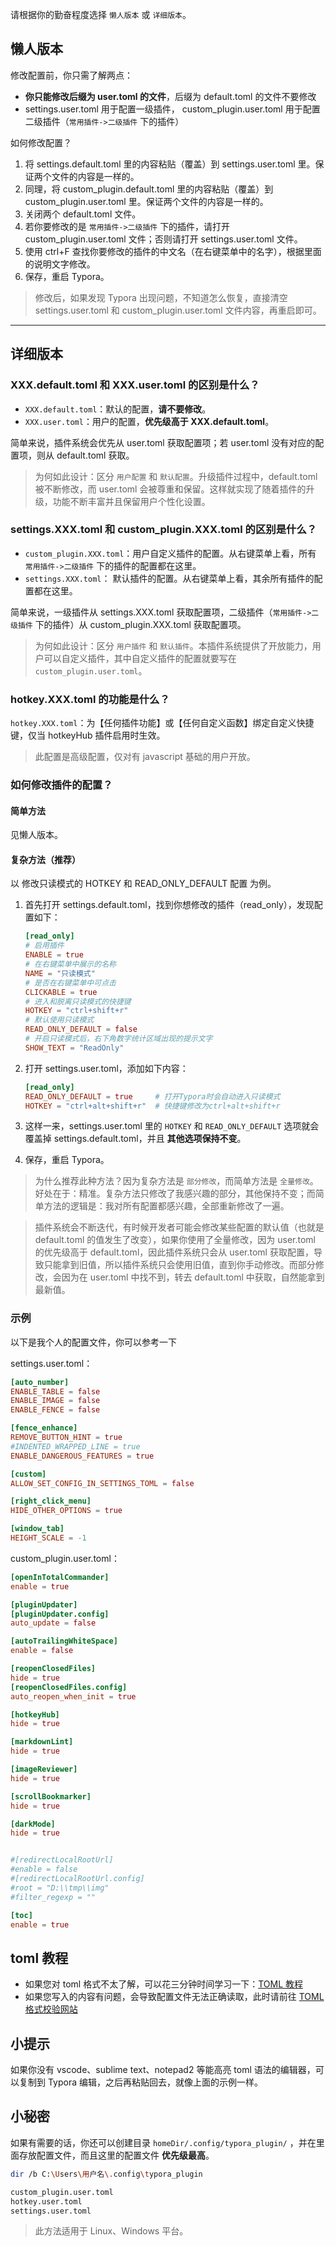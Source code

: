 请根据你的勤奋程度选择 `懒人版本` 或 `详细版本`。




## 懒人版本

修改配置前，你只需了解两点：

- **你只能修改后缀为 user.toml 的文件**，后缀为 default.toml 的文件不要修改
- settings.user.toml 用于配置一级插件， custom_plugin.user.toml 用于配置二级插件（`常用插件->二级插件` 下的插件）



如何修改配置？

1. 将 settings.default.toml 里的内容粘贴（覆盖）到 settings.user.toml 里。保证两个文件的内容是一样的。
2. 同理，将 custom_plugin.default.toml 里的内容粘贴（覆盖）到 custom_plugin.user.toml 里。保证两个文件的内容是一样的。
3. 关闭两个 default.toml 文件。
4. 若你要修改的是 `常用插件->二级插件` 下的插件，请打开 custom_plugin.user.toml 文件；否则请打开 settings.user.toml 文件。
5. 使用 ctrl+F 查找你要修改的插件的中文名（在右键菜单中的名字），根据里面的说明文字修改。
6. 保存，重启 Typora。

> 修改后，如果发现 Typora 出现问题，不知道怎么恢复，直接清空 settings.user.toml 和 custom_plugin.user.toml 文件内容，再重启即可。



----



## 详细版本

### XXX.default.toml 和 XXX.user.toml 的区别是什么？

- `XXX.default.toml`：默认的配置，**请不要修改**。
- `XXX.user.toml`：用户的配置，**优先级高于 XXX.default.toml**。

简单来说，插件系统会优先从 user.toml 获取配置项；若 user.toml 没有对应的配置项，则从 default.toml 获取。


> 为何如此设计：区分 `用户配置` 和 `默认配置`。升级插件过程中，default.toml 被不断修改，而 user.toml 会被尊重和保留。这样就实现了随着插件的升级，功能不断丰富并且保留用户个性化设置。



### settings.XXX.toml 和 custom_plugin.XXX.toml 的区别是什么？

- `custom_plugin.XXX.toml`：用户自定义插件的配置。从右键菜单上看，所有 `常用插件->二级插件` 下的插件的配置都在这里。
- `settings.XXX.toml`： 默认插件的配置。从右键菜单上看，其余所有插件的配置都在这里。

简单来说，一级插件从 settings.XXX.toml 获取配置项，二级插件（`常用插件->二级插件` 下的插件）从 custom_plugin.XXX.toml 获取配置项。

> 为何如此设计：区分 `用户插件` 和 `默认插件`。本插件系统提供了开放能力，用户可以自定义插件，其中自定义插件的配置就要写在 `custom_plugin.user.toml`。



### hotkey.XXX.toml 的功能是什么？

`hotkey.XXX.toml`：为【任何插件功能】或【任何自定义函数】绑定自定义快捷键，仅当 hotkeyHub 插件启用时生效。

> 此配置是高级配置，仅对有 javascript 基础的用户开放。



### 如何修改插件的配置？

#### 简单方法

见懒人版本。



#### 复杂方法（推荐）

以 修改只读模式的 HOTKEY 和 READ_ONLY_DEFAULT 配置 为例。

1. 首先打开 settings.default.toml，找到你想修改的插件（read_only），发现配置如下：

   ```toml
   [read_only]
   # 启用插件
   ENABLE = true
   # 在右键菜单中展示的名称
   NAME = "只读模式"
   # 是否在右键菜单中可点击
   CLICKABLE = true
   # 进入和脱离只读模式的快捷键
   HOTKEY = "ctrl+shift+r"
   # 默认使用只读模式
   READ_ONLY_DEFAULT = false
   # 开启只读模式后，右下角数字统计区域出现的提示文字
   SHOW_TEXT = "ReadOnly"
   ```

2. 打开 settings.user.toml，添加如下内容：

   ```toml
   [read_only]
   READ_ONLY_DEFAULT = true     # 打开Typora时会自动进入只读模式
   HOTKEY = "ctrl+alt+shift+r"  # 快捷键修改为ctrl+alt+shift+r
   ```

3. 这样一来，settings.user.toml 里的 `HOTKEY` 和 `READ_ONLY_DEFAULT` 选项就会覆盖掉 settings.default.toml，并且 **其他选项保持不变**。

4. 保存，重启 Typora。

> 为什么推荐此种方法？因为复杂方法是 `部分修改`，而简单方法是 `全量修改`。好处在于：精准。复杂方法只修改了我感兴趣的部分，其他保持不变；而简单方法的逻辑是：我对所有配置都感兴趣，全部重新修改了一遍。

> 插件系统会不断迭代，有时候开发者可能会修改某些配置的默认值（也就是 default.toml 的值发生了改变），如果你使用了全量修改，因为 user.toml 的优先级高于 default.toml，因此插件系统只会从 user.toml 获取配置，导致只能拿到旧值，所以插件系统只会使用旧值，直到你手动修改。而部分修改，会因为在 user.toml 中找不到，转去 default.toml 中获取，自然能拿到最新值。



### 示例

以下是我个人的配置文件，你可以参考一下

settings.user.toml：

```toml
[auto_number]
ENABLE_TABLE = false
ENABLE_IMAGE = false
ENABLE_FENCE = false

[fence_enhance]
REMOVE_BUTTON_HINT = true
#INDENTED_WRAPPED_LINE = true
ENABLE_DANGEROUS_FEATURES = true

[custom]
ALLOW_SET_CONFIG_IN_SETTINGS_TOML = false

[right_click_menu]
HIDE_OTHER_OPTIONS = true

[window_tab]
HEIGHT_SCALE = -1
```



custom_plugin.user.toml：

```toml
[openInTotalCommander]
enable = true

[pluginUpdater]
[pluginUpdater.config]
auto_update = false

[autoTrailingWhiteSpace]
enable = false

[reopenClosedFiles]
hide = true
[reopenClosedFiles.config]
auto_reopen_when_init = true

[hotkeyHub]
hide = true

[markdownLint]
hide = true

[imageReviewer]
hide = true

[scrollBookmarker]
hide = true

[darkMode]
hide = true


#[redirectLocalRootUrl]
#enable = false
#[redirectLocalRootUrl.config]
#root = "D:\\tmp\\img"
#filter_regexp = ""

[toc]
enable = true
```



## toml 教程

- 如果您对 toml 格式不太了解，可以花三分钟时间学习一下：[TOML 教程](https://toml.io/cn/v1.0.0)
- 如果您写入的内容有问题，会导致配置文件无法正确读取，此时请前往 [TOML格式校验网站](https://www.bejson.com/validators/toml_editor/)



## 小提示

如果你没有 vscode、sublime text、notepad2 等能高亮 toml 语法的编辑器，可以复制到 Typora 编辑，之后再粘贴回去，就像上面的示例一样。



## 小秘密

如果有需要的话，你还可以创建目录 `homeDir/.config/typora_plugin/` ，并在里面存放配置文件，而且这里的配置文件 **优先级最高**。

```bash
dir /b C:\Users\用户名\.config\typora_plugin

custom_plugin.user.toml
hotkey.user.toml
settings.user.toml
```

> 此方法适用于 Linux、Windows 平台。


